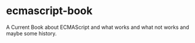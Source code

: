 # ecmascript-book
A Current Book about ECMAScript and what works and what not works and maybe some history.
